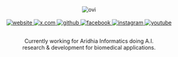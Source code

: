 <div align="center">
  <img src="https://github-readme-stats.vercel.app/api/top-langs?username=oceaster&show_icons=true&locale=en&layout=compact&theme=chartreuse-dark" alt="ovi"/>
  <br/>
  <br/>
  <a href="https://easter.company">
    <img src="https://img.icons8.com/?size=32&id=1349&format=png&color=FFFFFF" alt="website"/>
  </a>
  <a href="https://x.com/eastercompany">
    <img src="https://img.icons8.com/?size=32&id=phOKFKYpe00C&format=png&color=FFFFFF" alt="x.com"/>
  </a>
  <a href="https://github.com/eastercompany">
    <img src="https://img.icons8.com/?size=32&id=12598&format=png&color=FFFFFF" alt="github"/>
  </a>
  <a href="https://www.facebook.com/eastercompany">
    <img src="https://img.icons8.com/?size=32&id=118467&format=png&color=FFFFFF" alt="facebook"/>
  </a>
  <a href="https://www.instagram.com/eastercompany">
    <img src="https://img.icons8.com/?size=32&id=32292&format=png&color=FFFFFF" alt="instagram"/>
  </a>
  <a href="https://www.youtube.com/@eastercompany">
    <img src="https://img.icons8.com/?size=32&id=37326&format=png&color=FFFFFF" alt="youtube"/>
  </a>
</div>
<br/>
<p align="center">
  Currently working for Aridhia Informatics doing A.I.<br/>
  research & development for biomedical applications.
</p>

